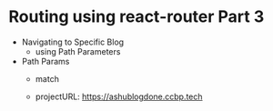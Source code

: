 # Routing using react-router Part 3

- Navigating to Specific Blog
  - using Path Parameters
- Path Params
  - match
 
  - projectURL: https://ashublogdone.ccbp.tech

